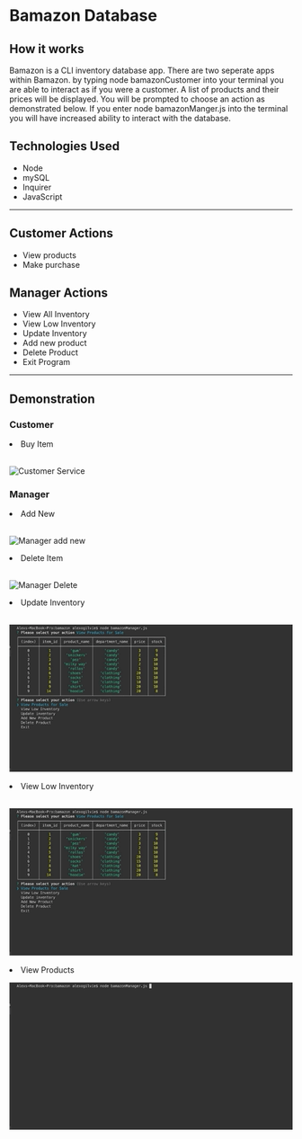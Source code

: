 
<h1>Bamazon Database</h1>

<h2>How it works</h2>

<p>Bamazon is a CLI inventory database app. There are two seperate apps within Bamazon. by typing node bamazonCustomer into your terminal you are able to interact as if you were a customer. A list of products and their prices will be displayed. You will be prompted to choose an action as demonstrated below. If you enter node bamazonManger.js into the terminal you will have increased ability to interact with the database.</p>

<h2>Technologies Used</h2>
<ul>
    <li>Node</li>
    <li>mySQL</li>
    <li>Inquirer</li>
    <li>JavaScript</li>
</ul>

<hr>

<h2>Customer Actions</h2>
<ul>
<li>View products</li>
<li>Make purchase</li>
</ul>

<h2>Manager Actions</h2>
<ul>
<li>View All Inventory</li>
<li>View Low Inventory</li>
<li>Update Inventory</li>
<li>Add new product</li>
<li>Delete Product</li>
<li>Exit Program</li>
</ul>

<hr>

<h2>Demonstration</h2>
<h3>Customer</h3>

<li>Buy Item</li>
</br>

![Customer Service](assets/customer.gif)


<h3>Manager </h3>
<li>Add New</li>
</br>

![Manager add new](assets/manager-add-new.gif)

<li>Delete Item</li>
</br>

![Manager Delete](assets/manager-delete-product.gif)

<li>Update Inventory</li>
</br>

![Manager Update Inventory](assets/manager-update-inventory.gif)

<li>View Low Inventory</li>
</br>

![Manager View Low](assets/manager-view-low.gif)
</br>

<li>View Products</li>

![Manager View All Products](assets/manager-view-products.gif)